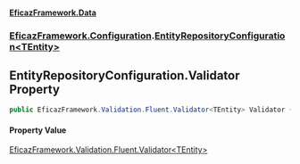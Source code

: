 #### [EficazFramework.Data](EficazFrameworkData.md 'EficazFramework Data')
### [EficazFramework.Configuration](EficazFrameworkData.md#EficazFramework.Configuration 'EficazFramework.Configuration').[EntityRepositoryConfiguration&lt;TEntity&gt;](EficazFramework.Configuration/EntityRepositoryConfiguration_TEntity_.md 'EficazFramework.Configuration.EntityRepositoryConfiguration<TEntity>')

## EntityRepositoryConfiguration<TEntity>.Validator Property

```csharp
public EficazFramework.Validation.Fluent.Validator<TEntity> Validator { get; set; }
```

#### Property Value
[EficazFramework.Validation.Fluent.Validator&lt;](EficazFramework.Validation.Fluent/Validator_T_.md 'EficazFramework.Validation.Fluent.Validator<T>')[TEntity](EficazFramework.Configuration/EntityRepositoryConfiguration_TEntity_.md#EficazFramework.Configuration.EntityRepositoryConfiguration_TEntity_.TEntity 'EficazFramework.Configuration.EntityRepositoryConfiguration<TEntity>.TEntity')[&gt;](EficazFramework.Validation.Fluent/Validator_T_.md 'EficazFramework.Validation.Fluent.Validator<T>')